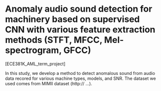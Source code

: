 # Anomaly audio sound detection for machinery based on supervised CNN with various feature extraction methods (STFT, MFCC, Mel-spectrogram, GFCC)
[ECE381K_AML_term_project]

In this study, we develop a method to detect anomalous sound from audio data recored for various machine types, models, and SNR. The dataset we used comes from MIMII dataset (http:// ...).


